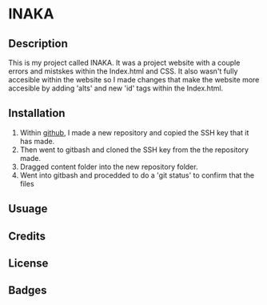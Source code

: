 # INAKA

## Description
This is my project called INAKA. It was a project website with a couple errors and mistskes within the Index.html and CSS. 
It also wasn't fully accesible within the website so I made changes that make the website more accesible by adding 'alts' and new 'id' tags within the Index.html.

## Installation
1. Within [github](https://github.com/tellez215/INAKA), I made a new repository and copied the SSH key that it has made.
2. Then went to gitbash and cloned the SSH key from the the repository made.
3. Dragged content folder into the new repository folder.
4. Went into gitbash and procedded to do a 'git status' to confirm that the files 
## Usuage

## Credits

## License

## Badges
